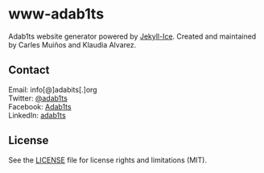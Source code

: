 # www-adab1ts

Adab1ts website generator powered by [Jekyll-Ice](https://github.com/adab1ts/jekyll-ice).
Created and maintained by Carles Muiños and Klaudia Alvarez.  


## Contact

Email:    info[@]adabits[.]org  
Twitter:  [@adab1ts](https://twitter.com/adab1ts)  
Facebook: [Adab1ts](https://www.facebook.com/Adab1ts)  
LinkedIn: [adab1ts](https://www.linkedin.com/company/adab1ts)  


## License

See the [LICENSE](LICENSE.md) file for license rights and limitations (MIT).
